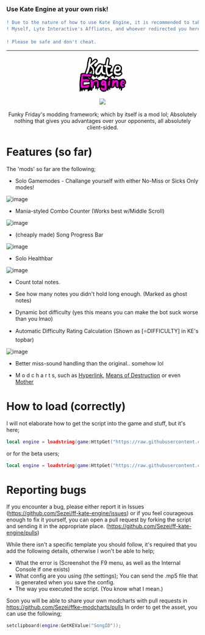 ### Use Kate Engine at your own risk!
```diff
! Due to the nature of how to use Kate Engine, it is recommended to take safety precautions to avoid a permanent account deletion of your Roblox account.
! Myself, Lyte Interactive's Affliates, and whoever redirected you here have no control over what happens next if you get caught.

! Please be safe and don't cheat.
```

----

<p align="center">
  <img src="https://github.com/Sezei/ff-kate-engine/blob/main/kateengine_2.png?raw=true" />
</p>

<p align="center">
  <img src="https://img.shields.io/badge/latest%20version-0.9-7300a8?style=for-the-badge" />
</p>

<p align="center">
Funky Friday's modding framework; which by itself is a mod lol; Absolutely nothing that gives you advantages over your opponents, all absolutely client-sided.
</p>

# Features (so far)
The 'mods' so far are the following;
- Solo Gamemodes - Challange yourself with either No-Miss or Sicks Only modes!

![image](https://user-images.githubusercontent.com/49373598/168472431-169c610e-dc78-4da9-8b87-2a508ac64156.png)
- Mania-styled Combo Counter (Works best w/Middle Scroll)

![image](https://user-images.githubusercontent.com/49373598/168380945-e086d9be-7d29-45dd-84f8-66db7b254d29.png)
- (cheaply made) Song Progress Bar

![image](https://user-images.githubusercontent.com/49373598/196227193-0fb07b42-8d33-470b-85d3-871a2dccedc8.png)
- Solo Healthbar

![image](https://user-images.githubusercontent.com/49373598/169907335-2f8e8313-231c-4419-8a52-ad20eceb9e5b.png)

- Count total notes.

- See how many notes you didn't hold long enough. (Marked as ghost notes)

- Dynamic bot difficulty (yes this means you can make the bot suck worse than you lmao)

- Automatic Difficulty Rating Calculation (Shown as [⭐DIFFICULTY] in KE's topbar)

![image](https://user-images.githubusercontent.com/49373598/196227335-4e63f505-3174-42de-951c-36eddbf3ee44.png)

- Better miss-sound handling than the original.. somehow lol

- M o d c h a r t s, such as [Hyperlink](https://www.youtube.com/watch?v=1AxvBATQDAQ), [Means of Destruction](https://www.youtube.com/watch?v=CSoFgLZSp_8) or even [Mother](https://www.youtube.com/watch?v=mGKn6BV_Zkc)

# How to load (correctly)
I will not elaborate how to get the script into the game and stuff, but it's here;
```lua
local engine = loadstring(game:HttpGet("https://raw.githubusercontent.com/Sezei/ff-kate-engine/main/loader.lua",true))()
```

or for the beta users;
```lua
local engine = loadstring(game:HttpGet("https://raw.githubusercontent.com/Sezei/ff-kate-engine/beta/loader.lua",true))()
```

# Reporting bugs
If you encounter a bug, please either report it in Issues (https://github.com/Sezei/ff-kate-engine/issues) or if you feel courageous enough to fix it yourself, you can open a pull request by forking the script and sending it in the appropriate place. (https://github.com/Sezei/ff-kate-engine/pulls)

While there isn't a specific template you should follow, it's required that you add the following details, otherwise I won't be able to help;
- What the error is (Screenshot the F9 menu, as well as the Internal Console if one exists)
- What config are you using (the settings); You can send the .mp5 file that is generated when you save the config.
- The way you executed the script. (You know what I mean.)

Soon you will be able to share your own modcharts with pull requests in https://github.com/Sezei/ffke-modcharts/pulls
In order to get the asset, you can use the following;
```lua
setclipboard(engine:GetKEValue("SongID"));
```
